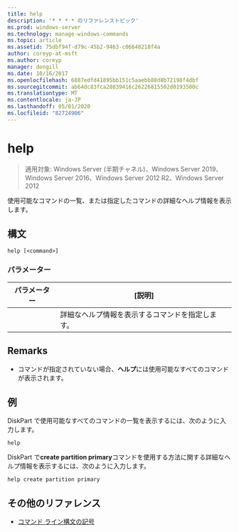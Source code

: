 ```yaml
---
title: help
description: '* * * * のリファレンストピック'
ms.prod: windows-server
ms.technology: manage-windows-commands
ms.topic: article
ms.assetid: 75dbf94f-d79c-45b2-9463-c06648218f4a
author: coreyp-at-msft
ms.author: coreyp
manager: dongill
ms.date: 10/16/2017
ms.openlocfilehash: 6887edfd41895bb151c5aaebb88d8b72198f4dbf
ms.sourcegitcommit: ab64dc83fca28039416c26226815502d0193500c
ms.translationtype: MT
ms.contentlocale: ja-JP
ms.lasthandoff: 05/01/2020
ms.locfileid: "82724906"
---
```

# <a name="help"></a>help

> 適用対象: Windows Server (半期チャネル)、Windows Server 2019、Windows Server 2016、Windows Server 2012 R2、Windows Server 2012

使用可能なコマンドの一覧、または指定したコマンドの詳細なヘルプ情報を表示します。  
  
  
  
## <a name="syntax"></a>構文  
  
```  
help [<command>]  
```  
  
### <a name="parameters"></a>パラメーター  
  
| パラメーター |                              [説明]                              |
|-----------|-----------------------------------------------------------------------|
| <command> | 詳細なヘルプ情報を表示するコマンドを指定します。 |
  
## <a name="remarks"></a>Remarks  
  
-   コマンドが指定されていない場合、**ヘルプ**には使用可能なすべてのコマンドが表示されます。  
  
## <a name="examples"></a>例  
DiskPart で使用可能なすべてのコマンドの一覧を表示するには、次のように入力します。  
  
```  
help  
```  
  
DiskPart で**create partition primary**コマンドを使用する方法に関する詳細なヘルプ情報を表示するには、次のように入力します。  
  
```  
help create partition primary  
```  
  
## <a name="additional-references"></a>その他のリファレンス  
- [コマンド ライン構文の記号](command-line-syntax-key.md)  
  

  

